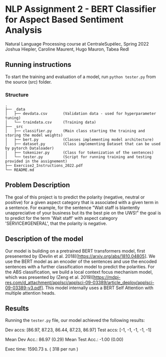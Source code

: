 # NLP Assignment 2 - BERT Classifier for Aspect Based Sentiment Analysis
Natural Language Processing course at CentraleSupélec, Spring 2022  
Joshua Hiepler, Caroline Maurent, Hugo Mauron, Tabea Redl  

## Running instructions
To start the training and evaluation of a model, run ```python tester.py``` from the source (src) folder. 

### Structure
```
.
├── _data
│   ├── devdata.csv       (Validation data - used for hyperparameter tuning)
│   └── traindata.csv     (Training data)
├── _src
│   ├── classifier.py     (Main class starting the training and storing the model weights)
│   ├── bert.py           (Classes implementing model architecture)
│   ├── dataset.py        (Class implementing Dataset that can be used by pytorch Dataloader)
│   ├── tokenizer.py      (Class for tokenization of the sentences)
│   └── tester.py         (Script for running training and testing provided in the assignement)
├── Exercise2_Instructions_2022.pdf
└── README.md
```

## Problem Description
The goal of this project is to predict the polarity (negative, neutral or positive) for a given aspect category that is associated with a given term in a sentence. For example, for the sentence "Wait staff is blantently unappreciative of your business but its the best pie on the UWS!" the goal is to predict for the term 'Wait staff' with aspect category 'SERVICE#GENERAL', that the polarity is negative.

## Description of the model
Our model is building on a pretrained BERT transformers model, first presenented by (Devlin et al. 2018)[https://arxiv.org/abs/1810.04805]. We use the BERT model as an encoder of the sentences and use the encoded sentences with a further classification model to predict the polarities. 
For the ABS classification, we build a local context focus mechanism model, which was presented by (Zeng et al. 2019)[https://mdpi-res.com/d_attachment/applsci/applsci-09-03389/article_deploy/applsci-09-03389-v3.pdf]. This model internally uses a BERT Self Attention with multiple attention heads.

## Results
Running the ```tester.py``` file, our model achieved the following results:

Dev accs: [86.97, 87.23, 86.44, 87.23, 86.97]
Test accs: [-1, -1, -1, -1, -1]

Mean Dev Acc.: 86.97 (0.29)
Mean Test Acc.: -1.00 (0.00)

Exec time: 1590.73 s. ( 318 per run )
